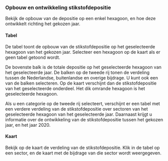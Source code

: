 ### Opbouw en ontwikkeling stikstofdepositie
Bekijk de opbouw van de depositie op een enkel hexagoon, en hoe deze ontwikkelt richting het gekozen jaar.

#### Tabel
De tabel toont de opbouw van de stikstofdepositie op het geselecteerde hexagoon van het gekozen jaar. Selecteer een hexagoon op de kaart als er geen tabel getoond wordt.

De bovenste balk is de totale depositie op het geselecteerde hexagoon van het geselecteerde jaar. De balken op de tweede rij tonen de verdeling tussen de Nederlandse, buitenlandse en overige bijdrage. U kunt ook een van de balken selecteren. Op de kaart verschijnt dan de stikstofdepositie van het geselecteerde onderdeel. Het dik omrande hexagoon is het geselecteerde hexagoon.

Als u een categorie op de tweede rij selecteert, verschijnt er een tabel met een verdere verdeling van de stikstofdepositie over sectoren van het geselecteerde hexagoon van het geselecteerde jaar. Daarnaast krijgt u informatie over de ontwikkeling van de stikstofdepositie tussen het gekozen jaar, en het jaar 2020. 

#### Kaart
Bekijk op de kaart de verdeling van de stikstofdepositie. Klik in de tabel op een sector, en de kaart met de bijdrage van die sector wordt weergegeven. 
